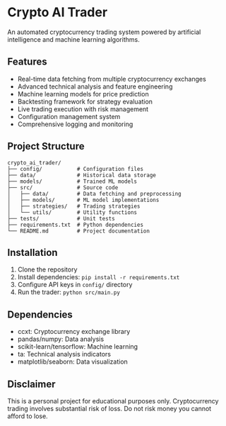 # Crypto AI Trader

An automated cryptocurrency trading system powered by artificial intelligence and machine learning algorithms.

## Features

- Real-time data fetching from multiple cryptocurrency exchanges
- Advanced technical analysis and feature engineering
- Machine learning models for price prediction
- Backtesting framework for strategy evaluation
- Live trading execution with risk management
- Configuration management system
- Comprehensive logging and monitoring

## Project Structure

```
crypto_ai_trader/
├── config/           # Configuration files
├── data/             # Historical data storage
├── models/           # Trained ML models
├── src/              # Source code
│   ├── data/         # Data fetching and preprocessing
│   ├── models/       # ML model implementations
│   ├── strategies/   # Trading strategies
│   └── utils/        # Utility functions
├── tests/            # Unit tests
├── requirements.txt  # Python dependencies
└── README.md         # Project documentation
```

## Installation

1. Clone the repository
2. Install dependencies: `pip install -r requirements.txt`
3. Configure API keys in `config/` directory
4. Run the trader: `python src/main.py`

## Dependencies

- ccxt: Cryptocurrency exchange library
- pandas/numpy: Data analysis
- scikit-learn/tensorflow: Machine learning
- ta: Technical analysis indicators
- matplotlib/seaborn: Data visualization

## Disclaimer

This is a personal project for educational purposes only. Cryptocurrency trading involves substantial risk of loss. Do not risk money you cannot afford to lose.